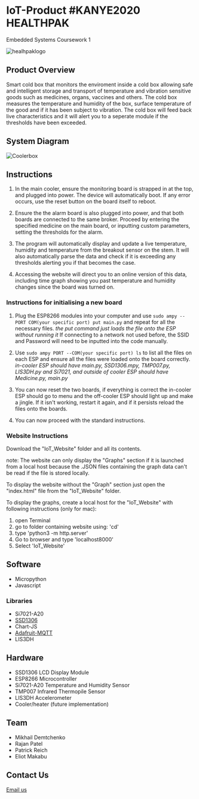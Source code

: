 # IoT-Product #KANYE2020 HEALTHPAK
Embedded Systems Coursework 1

![healhpaklogo](https://github.com/RajanPatel97/IoT-Product/blob/master/HealthPakLogoCut.png)

## Product Overview
Smart cold box that monitors the enviroment inside a cold box allowing safe and intelligent storage and transport of temperature and vibration sensitive goods such as medicines, organs, vaccines and others. The cold box measures the temperature and humidity of the box, surface temperature of the good and if it has been subject to vibration. The cold box will feed back live characteristics and it will alert you to a seperate module if the thresholds have been exceeded. 

## System Diagram
![Coolerbox](https://github.com/RajanPatel97/IoT-Product/blob/master/HealthPak.jpg)

## Instructions
1. In the main cooler, ensure the monitoring board is strapped in at the top, and plugged into power. The device will automatically boot. If any error occurs, use the reset button on the board itself to reboot.

2. Ensure the the alarm board is also plugged into power, and that both boards are connected to the same broker. Proceed by entering the specified medicine on the main board, or inputting custom parameters, setting the thresholds for the alarm.

3. The program will automatically display and update a live temperature, humidity and temperature from the breakout sensor on the stem. It will also automatically parse the data and check if it is exceeding any thresholds alerting you if that becomes the case.

4. Accessing the website will direct you to an online version of this data, including time graph showing you past temperature and humidity changes since the board was turned on.

### Instructions for initialising a new board

1. Plug the ESP8266 modules into your computer and use `sudo ampy --PORT COM(your specific port) put main.py` and repeat for all the necessary files. *the put command just loads the file onto the ESP without running it*  If connecting to a network not used before, the SSID and Password will need to be inputted into the code manually.

2. Use `sudo ampy PORT --COM(your specific port) ls` to list all the files on each ESP and ensure all the files were loaded onto the board correctly. *in-cooler ESP should have main.py, SSD1306.mpy, TMP007.py, LIS3DH.py and Si7021, and outside of cooler ESP should have Medicine.py, main.py*

3. You can now reset the two boards, if everything is correct the in-cooler ESP should go to menu and the off-cooler ESP should light up and make a jingle. If it isn't working, restart it again, and if it persists reload the files onto the boards.

4. You can now proceed with the standard instructions.

### Website Instructions

Download the "IoT_Website" folder and all its contents.

note: The website can only display the "Graphs" section if it is launched from a local host because the .JSON files containing the graph data can't be read if the file is stored locally.

To display the website without the "Graph" section just open the "index.html" file from the "IoT_Website" folder.

To display the graphs, create a local host for the "IoT_Website" with following instructions (only for mac):
  1. open Terminal
  2. go to folder containing website using: 'cd'
  3. type 'python3 -m http.server'
  4. Go to browser and type 'localhost8000'
  5. Select 'IoT_Website'


## Software
* Micropython
* Javascript
### Libraries
* Si7021-A20 
* [SSD1306](https://raw.githubusercontent.com/adafruit/micropython-adafruit-ssd1306/master/ssd1306.py)
* Chart-JS
* [Adafruit-MQTT](https://github.com/adafruit/Adafruit_MQTT_Library)
* LIS3DH
## Hardware
* SSD1306 LCD Display Module
* ESP8266 Microcontroller
* Si7021-A20 Temperature and Humidity Sensor 
* TMP007 Infrared Thermopile Sensor
* LIS3DH Accelerometer
* Cooler/heater (future implementation)
## Team
* Mikhail Demtchenko
* Rajan Patel
* Patrick Reich
* Eliot Makabu
## Contact Us
[Email us](md5315@ic.ac.uk)
